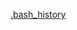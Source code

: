 [.bash_history](%E7%9B%B8%E5%86%8C%E6%96%87%E4%BB%B6%E5%A4%B9%20ddbe1b2c-18d3-4c42-b67d-55dea566434f/.bash_history)

